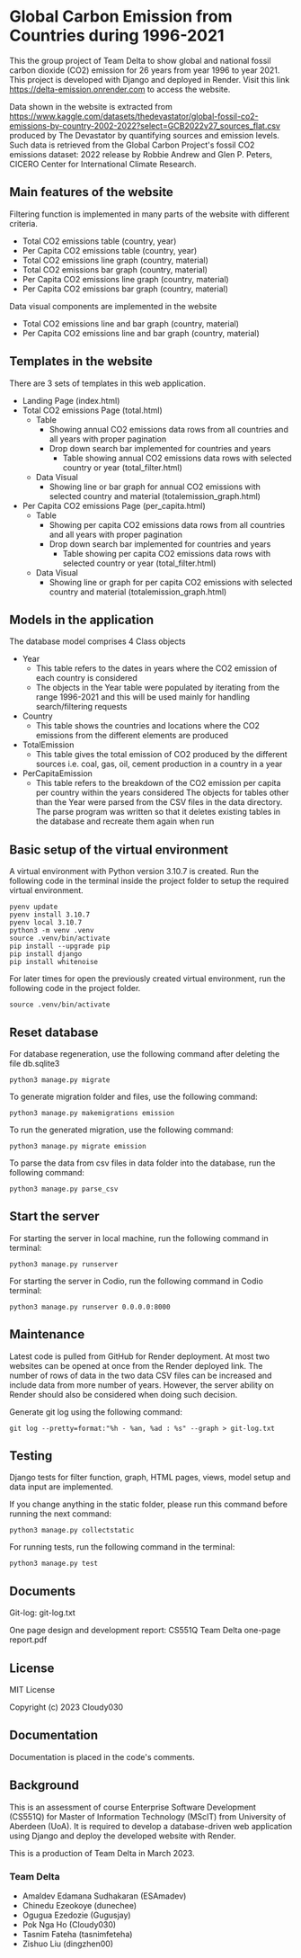 # Global Carbon Emission from Countries during 1996-2021
This the group project of Team Delta to show global and national fossil carbon dioxide (CO2) emission for 26 years from year 1996 to year 2021.
This project is developed with Django and deployed in Render. 
Visit this link https://delta-emission.onrender.com to access the website.

Data shown in the website is extracted from https://www.kaggle.com/datasets/thedevastator/global-fossil-co2-emissions-by-country-2002-2022?select=GCB2022v27_sources_flat.csv 
produced by The Devastator by quantifying sources and emission levels. 
Such data is retrieved from the Global Carbon Project's fossil CO2 emissions dataset: 2022 release by Robbie Andrew and Glen P. Peters, CICERO Center for International Climate Research.

## Main features of the website
Filtering function is implemented in many parts of the website with different criteria.
- Total CO2 emissions table (country, year)
- Per Capita CO2 emissions table (country, year)
- Total CO2 emissions line graph (country, material)
- Total CO2 emissions bar graph (country, material)
- Per Capita CO2 emissions line graph (country, material)
- Per Capita CO2 emissions bar graph (country, material)

Data visual components are implemented in the website
- Total CO2 emissions line and bar graph (country, material)
- Per Capita CO2 emissions line and bar graph (country, material)

## Templates in the website
There are 3 sets of templates in this web application.
- Landing Page (index.html)
- Total CO2 emissions Page (total.html)
  - Table
    - Showing annual CO2 emissions data rows from all countries and all years with proper pagination
    - Drop down search bar implemented for countries and years
      - Table showing annual CO2 emissions data rows with selected country or year (total_filter.html)
  - Data Visual
      - Showing line or bar graph for annual CO2 emissions with selected country and material (totalemission_graph.html)
- Per Capita CO2 emissions Page (per_capita.html)
  - Table
    - Showing per capita CO2 emissions data rows from all countries and all years with proper pagination
    - Drop down search bar implemented for countries and years
      - Table showing per capita CO2 emissions data rows with selected country or year (total_filter.html)
  - Data Visual
    - Showing line or graph for per capita CO2 emissions with selected country and material (totalemission_graph.html)

## Models in the application
The database model comprises 4 Class objects
- Year
  - This table refers to the dates in years where the CO2 emission of each country is considered
  - The objects in the Year table were populated by iterating from the range 1996-2021 and this will be used mainly for handling search/filtering requests
- Country
  - This table shows the countries and locations where the CO2 emissions from the different elements are produced
- TotalEmission
  - This table gives the total emission of CO2 produced by the different sources i.e. coal, gas, oil, cement production in a country in a year
- PerCapitaEmission
  - This table refers to the breakdown of the CO2 emission per capita per country within the years considered
The objects for tables other than the Year were parsed from the CSV files in the data directory. The parse program was written so that it deletes existing tables in the database and recreate them again when run

## Basic setup of the virtual environment
A virtual environment with Python version 3.10.7 is created. 
Run the following code in the terminal inside the project folder to setup the required virtual environment.
~~~
pyenv update
pyenv install 3.10.7
pyenv local 3.10.7
python3 -m venv .venv
source .venv/bin/activate
pip install --upgrade pip
pip install django
pip install whitenoise
~~~
For later times for open the previously created virtual environment, run the following code in the project folder.
~~~
source .venv/bin/activate
~~~

## Reset database
For database regeneration, use the following command after deleting the file db.sqlite3
~~~
python3 manage.py migrate
~~~

To generate migration folder and files, use the following command:
~~~
python3 manage.py makemigrations emission
~~~

To run the generated migration, use the following command:
~~~
python3 manage.py migrate emission
~~~

To parse the data from csv files in data folder into the database, run the following command:
~~~
python3 manage.py parse_csv
~~~

## Start the server
For starting the server in local machine, run the following command in terminal:
~~~
python3 manage.py runserver
~~~

For starting the server in Codio, run the following command in Codio terminal:
~~~
python3 manage.py runserver 0.0.0.0:8000
~~~

## Maintenance
Latest code is pulled from GitHub for Render deployment.
At most two websites can be opened at once from the Render deployed link.
The number of rows of data in the two data CSV files can be increased and include data from more number of years.
However, the server ability on Render should also be considered when doing such decision.

Generate git log using the following command:
~~~
git log --pretty=format:"%h - %an, %ad : %s" --graph > git-log.txt
~~~

## Testing
Django tests for filter function, graph, HTML pages, views, model setup and data input are implemented.

If you change anything in the static folder, please run this command before running the next command:
~~~
python3 manage.py collectstatic
~~~

For running tests, run the following command in the terminal:
~~~
python3 manage.py test
~~~

## Documents
Git-log: git-log.txt

One page design and development report: CS551Q Team Delta one-page report.pdf

## License
MIT License

Copyright (c) 2023 Cloudy030

## Documentation
Documentation is placed in the code's comments.

## Background
This is an assessment of course Enterprise Software Development (CS551Q) for Master of Information Technology (MScIT) from University of Aberdeen (UoA).
It is required to develop a database-driven web application using Django and deploy the developed website with Render.

This is a production of Team Delta in March 2023.

### Team Delta
- Amaldev Edamana Sudhakaran (ESAmadev)
- Chinedu Ezeokoye (dunechee)
- Ogugua Ezedozie (Gugusjay)
- Pok Nga Ho (Cloudy030)
- Tasnim Fateha (tasnimfeteha)
- Zishuo Liu (dingzhen00)
